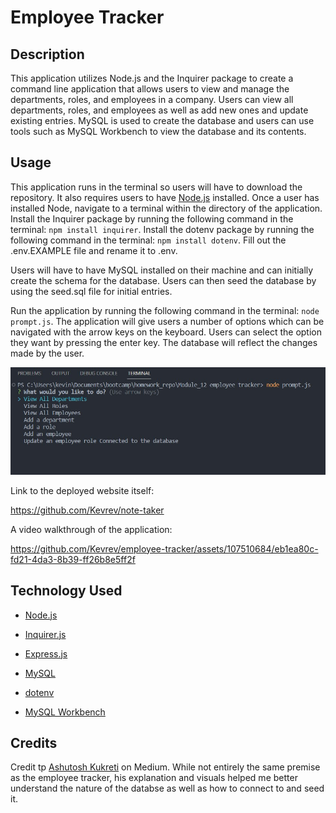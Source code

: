 # Employee Tracker
## Description

This application utilizes Node.js and the Inquirer package to create a command line application that allows users to view and manage the departments, roles, and employees in a company. 
Users can view all departments, roles, and employees as well as add new ones and update existing entries. MySQL is used to create the database and users can use tools such as MySQL Workbench to view the database and its contents.


## Usage

This application runs in the terminal so users will have to download the repository. It also requires users to have [Node.js](https://nodejs.org/en) installed. Once a user has installed Node, navigate to a terminal within the directory of the application. Install the Inquirer package by running the following command in the terminal: `npm install inquirer`. Install the dotenv package by running the following command in the terminal: `npm install dotenv`. Fill out the .env.EXAMPLE file and rename it to .env.

Users will have to have MySQL installed on their machine and can initially create the schema for the database. Users can then seed the database by using the seed.sql file for initial entries.

Run the application by running the following command in the terminal: `node prompt.js`. The application will give users a number of options which can be navigated with the arrow keys on the keyboard. Users can select the option they want by pressing the enter key. The database will reflect the changes made by the user.

![Screenshot](/assets/images/screenshot.jpg)

Link to the deployed website itself:

https://github.com/Kevrev/note-taker

A video walkthrough of the application:

https://github.com/Kevrev/employee-tracker/assets/107510684/eb1ea80c-fd21-4da3-8b39-ff26b8e5ff2f


## Technology Used

- [Node.js](https://nodejs.org/en)

- [Inquirer.js](https://www.npmjs.com/package/inquirer)

- [Express.js](https://expressjs.com/)

- [MySQL](https://www.mysql.com/)

- [dotenv](https://www.npmjs.com/package/dotenv)

- [MySQL Workbench](https://www.mysql.com/products/workbench/)

## Credits

Credit tp [Ashutosh Kukreti](https://medium.com/@kukreti.ashutosh/episode-2-mysql-database-setup-and-seeding-77873ce06e96) on Medium. While not entirely the same premise as the employee tracker, his explanation and visuals helped me better understand the nature of the databse as well as how to connect to and seed it.
